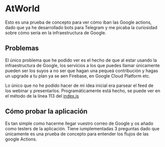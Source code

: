 # AtWorld

Esto es una prueba de concepto para ver cómo iban las Google actions, dado que ya he desarrollado bots para Telegram y me picaba la curiosidad sobre cómo sería en la infraestructura de Google.

## Problemas

El único problema que he podido ver es el hecho de que al estar usando la infraestructura de Google, los servicios a los que puedes llamar únicamente pueden ser los suyos a no ser que hagan una pequeá contribución y hagas un upgrade a tu plan ya se aen Firebase, en Google Cloud Platform etc.

Lo único que no he podido hacer de mi idea inicial era parsear el feed de los webinar y presentarlos. Programáticamente está hecho, se puede ver en el método de la línea 113 del [index.js](https://github.com/jonatanhosp/AtWorld/blob/master/functions/index.js#L113)

## Cómo probar la aplicación

Es tan simple como hacerme llegar vuestro correo de Google y os añado como testers de la aplicación. Tiene iumplementadas 3 preguntas dado que únicamente es una prueba de concepto para entender los flujos de las google Actions.
